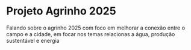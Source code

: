 # Projeto Agrinho 2025
Falando sobre o agrinho 2025 com foco em melhorar a conexão entre o campo e a cidade, em focar nos temas relacionas a água, produção sustentável e energia

